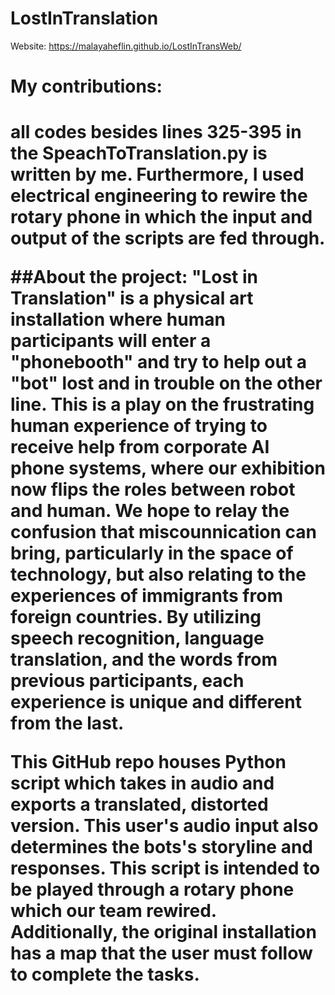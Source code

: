 # LostInTranslation

Website: https://malayaheflin.github.io/LostInTransWeb/

<h1>My contributions:<h1>
all codes besides lines 325-395 in the SpeachToTranslation.py is written by me. Furthermore, I used electrical engineering to rewire the rotary phone in which the input and output of the scripts are fed through. 

##About the project:
"Lost in Translation" is a physical art installation where human participants will enter a "phonebooth" and try to help out a "bot" lost and in trouble on the other line. This is a play on the frustrating human experience of trying to receive help from corporate AI phone systems, where our exhibition now flips the roles between robot and human. We hope to relay the confusion that miscounnication can bring, particularly in the space of technology, but also relating to the experiences of immigrants from foreign countries. By utilizing speech recognition, language translation, and the words from previous participants, each experience is unique and different from the last.

This GitHub repo houses Python script which takes in audio and exports a translated, distorted version. This user's audio input also determines the bots's storyline and responses. This script is intended to be played through a rotary phone which our team rewired. Additionally, the original installation has a map that the user must follow to complete the tasks. 
